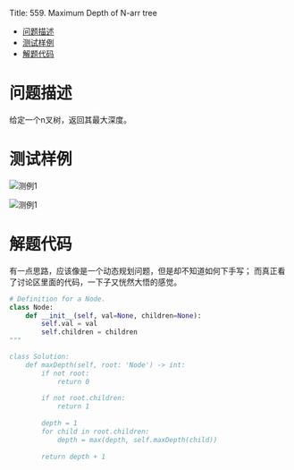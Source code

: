 Title: 559. Maximum Depth of N-arr tree


<!-- @import "[TOC]" {cmd="toc" depthFrom=1 depthTo=6 orderedList=false} -->

<!-- code_chunk_output -->

- [问题描述](#问题描述)
- [测试样例](#测试样例)
- [解题代码](#解题代码)

<!-- /code_chunk_output -->

# 问题描述
给定一个n叉树，返回其最大深度。

# 测试样例

![测例1](/utils/#559narytreeexample1.png)

![测例1](/utils/#559sample2.png)

# 解题代码
有一点思路，应该像是一个动态规划问题，但是却不知道如何下手写；
而真正看了讨论区里面的代码，一下子又恍然大悟的感觉。

```Python
# Definition for a Node.
class Node:
    def __init__(self, val=None, children=None):
        self.val = val
        self.children = children
"""

class Solution:
    def maxDepth(self, root: 'Node') -> int:
        if not root:
            return 0
        
        if not root.children:
            return 1
        
        depth = 1
        for child in root.children:
            depth = max(depth, self.maxDepth(child))
            
        return depth + 1
```

